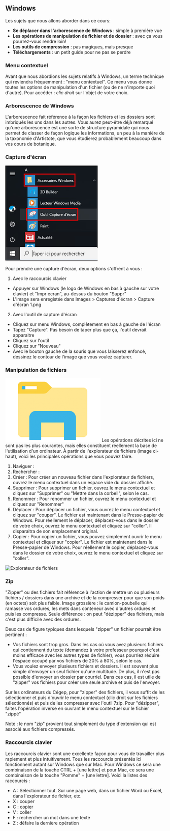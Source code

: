 ## Windows
Les sujets que nous allons aborder dans ce cours:
- **Se déplacer dans l'arborescence de Windows** : simple à première vue
- **Les opérations de manipulation de fichier et de dossier** : avec ça vous pourrez-vous rendre loin! 
- **Les outils de compression** : pas magiques, mais presque
- **Téléchargements** : un petit guide pour ne pas se perdre

### Menu contextuel
Avant que nous abordions les sujets relatifs à Windows, un terme technique qui reviendra fréquemment : "menu contextuel". Ce menu vous donne toutes les options de manipulation d'un fichier (ou de ne n'importe quoi d'autre). Pour accéder : _clic droit_ sur l'objet de votre choix.

### Arborescence de Windows
L'arborescence fait référence à la façon les fichiers et les dossiers sont imbriqués les uns dans les autres. Vous aurez peut-être déjà remarqué qu'une arborescence est une sorte de structure pyramidale qui nous permet de classer de façon logique les informations, un peu à la manière de la taxonomie d'Artistote, que vous étudierez probablement beaucoup dans vos cours de botanique.

### Capture d'écran
![Capture d'écran](/windows/capture_ecran.jpeg)

Pour prendre une capture d'écran, deux options s'offrent à vous :
1. Avec le raccourcis clavier
  - Appuyer sur Windows (le logo de Windows en bas à gauche sur votre clavier) et "Impr ecran", au-dessus du bouton "Suppr"
  - L'image sera enregistée dans Images > Captures d'écran > Capture d'écran 1.png
2. Avec l'outil de capture d'écran
  - Cliquez sur menu Windows, complètement en bas à gauche de l'écran
  - Tapez "Capture". Pas besoin de taper plus que ça, l'outil devrait apparaitre
  - Cliquez sur l'outil
  - Cliquez sur "Nouveau"
  - Avec le bouton gauche de la souris que vous laisserez enfoncé, dessinez le contour de l'image que vous voulez capturer.

### Manipulation de fichiers
![Icone explorateur de fichiers](/windows/icone_explorateur_fichiers.png)
Les opérations décrites ici ne sont pas les plus courantes, mais elles constituent réellement la base de l'utilisation d'un ordinateur. À partir de l'explorateur de fichiers (image ci-haut), voici les principales opérations que vous pouvez faire.
1. Naviguer : 
2. Rechercher : 
3. Créer : Pour créer un nouveau fichier dans l'explorateur de fichiers, ouvrez le menu contextuel dans un espace vide du dossier affiché.
4. Supprimer : Pour supprimer un fichier, ouvrez le menu contextuel et cliquez sur "Supprimer" ou "Mettre dans la corbeil", selon le cas.
5. Renommer : Pour renommer un fichier, ouvrez le menu contextuel et cliquez sur "Renommer"
6. Déplacer : Pour déplacer un fichier, vous ouvrez le menu contextuel et cliquez sur "couper". Le fichier est maintenant dans le Presse-papier de Windows. Pour réellement le déplacer, déplacez-vous dans le dossier de votre choix, ouvrez le menu contextuel et cliquez sur "coller". Il disparaitra de son emplacement original.
7. Copier : Pour copier un fichier, vous pouvez simplement ouvrir le menu contextuel et cliquer sur "copier". Le fichier est maintenant dans le Presse-papier de Windows. Pour réellement le copier, déplacez-vous dans le dossier de votre choix, ouvrez le menu contextuel et cliquez sur "coller".

![Explorateur de fichiers](/windows/explorateur_fichiers.png)

### Zip
"Zipper" ou des fichiers fait référence à l'action de mettre un ou plusieurs fichiers / dossiers dans une archive et de la compresser pour que son poids (en octets) soit plus faible. Image grossière : le camion-poubelle qui ramasse vos ordures, les mets dans conteneur avec d'autres ordures et puis les compresse. Seule différence : on peut "dézipper" des fichiers, mais c'est plus difficile avec des ordures.

Deux cas de figure typiques dans lesquels "zipper" un fichier pourrait être pertinent :
- Vos fichiers sont trop gros. Dans les cas où vous avez plusieurs fichiers qui contiennent du texte (demandez à votre professeur pourquoi c'est moins efficace avec les autres types de fichier), vous pourriez réduire l'espace occupé par vos fichiers de 20% à 80%, selon le cas.
- Vous voulez envoyer plusieurs fichiers et dossiers. Il est souvent plus simple d'envoyer un seul fichier qu'une multitude. De plus, il n'est pas possible d'envoyer un dossier par courriel. Dans ces cas, il est utile de "zipper" vos fichiers pour créer une seule archive et puis de l'envoyer.

Sur les ordinateurs du Cégep, pour "zipper" des fichiers, il vous suffit de les sélectionner et puis d'ouvrir le menu contextuel (clic droit sur les fichiers sélectionnés) et puis de les compresser avec l'outil 7zip. Pour "dézipper", faites l'opération inverse en ouvrant le menu contextuel sur le fichier "zippé"

Note : le nom "zip" provient tout simplement du type d'extension qui est associé aux fichiers compressés.

### Raccourcis clavier
Les raccourcis clavier sont une excellente façon pour vous de travailler plus rapiement et plus intuitivement. Tous les raccourcis présentés ici fonctionnent autant sur Windows que sur Mac. Pour Windows ce sera une combinaison de la touche CTRL + [une lettre] et pour Mac, ce sera une combinaison de la touche "Pomme" + [une lettre]. Voici la listes des raccourcis :
- A : Sélectionner tout. Sur une page web, dans un fichier Word ou Excel, dans l'explorateur de fichier, etc.
- X : couper 
- C : copier
- V : coller
- F : rechercher un mot dans une texte
- Z : défaire la dernière opération
